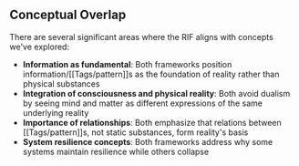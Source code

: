 ## Conceptual Overlap

There are several significant areas where the RIF aligns with concepts we've explored:

- **Information as fundamental**: Both frameworks position information/[[Tags/pattern]]s as the foundation of reality rather than physical substances
- **Integration of consciousness and physical reality**: Both avoid dualism by seeing mind and matter as different expressions of the same underlying reality
- **Importance of relationships**: Both emphasize that relations between [[Tags/pattern]]s, not static substances, form reality's basis
- **System resilience concepts**: Both frameworks address why some systems maintain resilience while others collapse